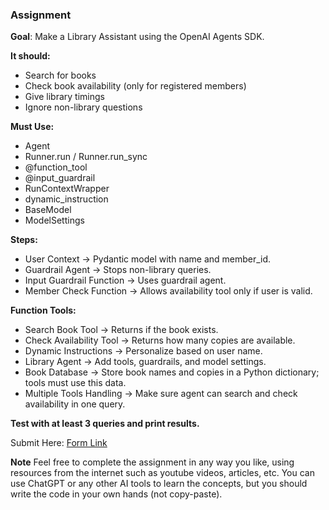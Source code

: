 ### Assignment

**Goal**: Make a Library Assistant using the OpenAI Agents SDK.


**It should:**
- Search for books
- Check book availability (only for registered members)
- Give library timings
- Ignore non-library questions


**Must Use:**
- Agent
- Runner.run / Runner.run_sync
- @function_tool
- @input_guardrail
- RunContextWrapper
- dynamic_instruction
- BaseModel
- ModelSettings


**Steps:**
- User Context → Pydantic model with name and member_id.
- Guardrail Agent → Stops non-library queries.
- Input Guardrail Function → Uses guardrail agent.
- Member Check Function → Allows availability tool only if user is valid.


**Function Tools:**
- Search Book Tool → Returns if the book exists.
- Check Availability Tool → Returns how many copies are available.
- Dynamic Instructions → Personalize based on user name.
- Library Agent → Add tools, guardrails, and model settings.
- Book Database → Store book names and copies in a Python dictionary; tools must use this data.
- Multiple Tools Handling → Make sure agent can search and check availability in one query.


**Test with at least 3 queries and print results.**

Submit Here: [Form Link](https://forms.gle/PaJHC5qMNQE2VjyK9)


**Note**
Feel free to complete the assignment in any way you like, using resources from the internet such as youtube videos, articles, etc.
You can use ChatGPT or any other AI tools to learn the concepts, but you should write the code in your own hands (not copy-paste). 